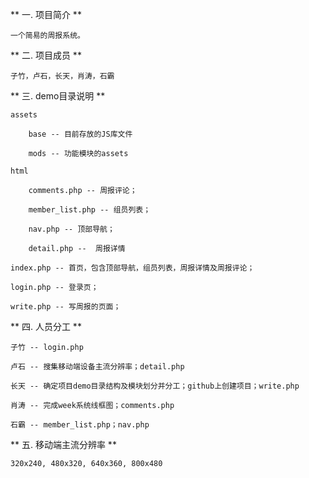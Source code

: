 ** 一. 项目简介 **

    一个简易的周报系统。


** 二. 项目成员 **

    子竹，卢石，长天，肖涛，石霸


** 三. demo目录说明 **

    assets

        base -- 目前存放的JS库文件

        mods -- 功能模块的assets

    html
        
        comments.php -- 周报评论；

        member_list.php -- 组员列表；

        nav.php -- 顶部导航；

        detail.php --  周报详情

    index.php -- 首页，包含顶部导航，组员列表，周报详情及周报评论；

    login.php -- 登录页；

    write.php -- 写周报的页面；


** 四. 人员分工 **

    子竹 -- login.php

    卢石 -- 搜集移动端设备主流分辨率；detail.php

    长天 -- 确定项目demo目录结构及模块划分并分工；github上创建项目；write.php    

    肖涛 -- 完成week系统线框图；comments.php

    石霸 -- member_list.php；nav.php


** 五. 移动端主流分辨率 **

    320x240, 480x320, 640x360, 800x480 
